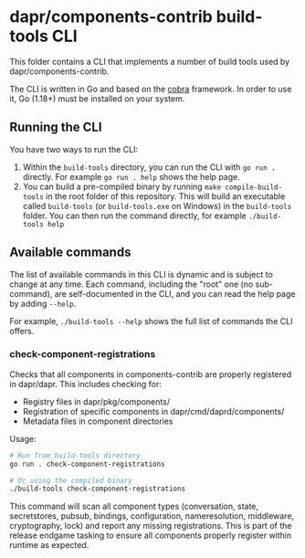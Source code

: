 # dapr/components-contrib build-tools CLI

This folder contains a CLI that implements a number of build tools used by dapr/components-contrib.

The CLI is written in Go and based on the [cobra](https://github.com/spf13/cobra) framework. In order to use it, Go (1.18+) must be installed on your system.

## Running the CLI

You have two ways to run the CLI:

1. Within the `build-tools` directory, you can run the CLI with `go run .` directly. For example `go run . help` shows the help page.
2. You can build a pre-compiled binary by running `make compile-build-tools` in the root folder of this repository. This will build an executable called `build-tools` (or `build-tools.exe` on Windows) in the `build-tools` folder. You can then run the command directly, for example `./build-tools help`

## Available commands

The list of available commands in this CLI is dynamic and is subject to change at any time. Each command, including the "root" one (no sub-command), are self-documented in the CLI, and you can read the help page by adding `--help`.

For example, `./build-tools --help` shows the full list of commands the CLI offers.

### check-component-registrations

Checks that all components in components-contrib are properly registered in dapr/dapr. This includes checking for:

- Registry files in dapr/pkg/components/
- Registration of specific components in dapr/cmd/daprd/components/
- Metadata files in component directories

Usage:
```bash
# Run from build-tools directory
go run . check-component-registrations

# Or using the compiled binary
./build-tools check-component-registrations
```

This command will scan all component types (conversation, state, secretstores, pubsub, bindings, configuration, nameresolution, middleware, cryptography, lock) and report any missing registrations.
This is part of the release endgame tasking to ensure all components properly register within runtime as expected.
